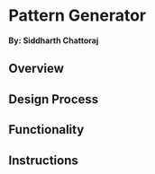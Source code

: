 # Pattern Generator
**By: Siddharth Chattoraj**

## Overview

## Design Process

## Functionality

## Instructions 
